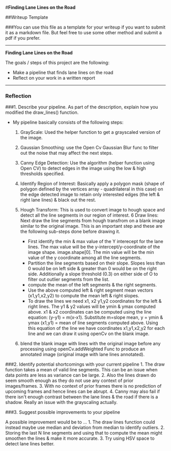#**Finding Lane Lines on the Road** 

##Writeup Template

###You can use this file as a template for your writeup if you want to submit it as a markdown file. But feel free to use some other method and submit a pdf if you prefer.

---

**Finding Lane Lines on the Road**

The goals / steps of this project are the following:
* Make a pipeline that finds lane lines on the road
* Reflect on your work in a written report


[//]: # (Image References)

[image1]: ./examples/grayscale.jpg "Grayscale"

---

### Reflection

###1. Describe your pipeline. As part of the description, explain how you modified the draw_lines() function.
* My pipeline basically consists of the following steps:
    1. GrayScale: Used the helper function to get a grayscaled version of the image.
    2. Gaussian Smoothing:  use the Open Cv Gaussian Blur func to filter out the noise that may affect the next steps.
    3. Canny Edge Detection: Use the algorithm (helper function using Open CV) to detect edges in the image using the low & high thresholds specified.
    4. Identify Region of Interest: Basically apply a polygon mask (shape of polygon defined by the vertices array - quadrilateral in this case) on the edge detected image to retain only interested edges (the left & right lane lines) & black out the rest.
    5. Hough Transform: This is used to convert image to hough space and detect all the line segments in our region of interest.
    6 Draw lines: Next draw the line segments from hough transfrom on a blank image similar to the original image. This is an important step and these are the following sub-steps done before drawing it.
    
        * First identify the min & max value of the Y interecept for the lane lines. The max value will be the y-intercept/y-coordinate of the image shape. image.shape[0]. The min value will be the min value of the y coordinate among all the line segments.
        * Partition the line segments based on their slope. Slopes less than 0 would be on left side & greater than 0 would be on the right side. Additionally a slope threshold (0.3) on either side of O to filter out outlier segments from the list.
        * compute the mean of the left segments & the right segments.
        * Use the above computed left & right segment mean vectors (x1,y1,x2,y2) to compute the mean left & right slopes.
        * To draw the lines we need x1, x2 y1,y2 coordinates for the left & right lines. The y1 & y2 values will be ymin & ymax computed above. x1 & x2 coordinates can be computed using the line equation: (y-y1) = m(x-x1). Substitute  m=slope mean, y = ymin & ymax  (x1,y1) = mean of line segments computed above. Using this equation of the line we have coordinates x1,y1,x2,y2 for each line and we can draw it using openCv on the blank image.
   7. blend the blank image with lines with the original image before any processing using openCv.addWeighted Func to produce an annotated image (original image with lane lines annotated).

###2. Identify potential shortcomings with your current pipeline
    1. The draw function takes a mean of valid line segments. This can be an issue when data points are less as variance can be large.
    2. Also the lines drawn do seem smooth enough as they do not use any context of prior images/frames.
    3. With no context of prior frames there is no prediction of upcoming frames and hence lines can be abrupt.
    4. Canny may also fail if there isn't enough contrast between the lane lines & the road if there is a shadow. Really an issue with the grayscaling actually.

###3. Suggest possible improvements to your pipeline

A possible improvement would be to ...
    1. The draw lines function could instead maybe use median and deviation from median to identify outliers.
    2. Storing the last N line segments and using that to compute the mean might smoothen the lines & make it more accurate.
    3. Try using HSV space to detect lane lines better.